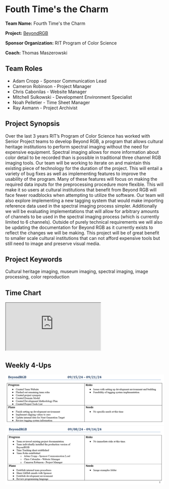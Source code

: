 # Fouth Time's the Charm

**Team Name:** Fourth Time's the Charm

**Project:** [BeyondRGB](https://github.com/BeyondRGB/Imaging-Art-beyond-RGB/)

**Sponsor Organization:** RIT Program of Color Science

**Coach:** Thomas Maszerowski

## Team Roles
* Adam Cropp - Sponsor Communication Lead
* Cameron Robinson - Project Manager
* Chris Cabonilas - Website Manager
* Mitchell Sulkowski - Development Environment Specialist
* Noah Pelletier - Time Sheet Manager
* Ray Axmann - Project Archivist

## Project Synopsis
Over the last 3 years RIT’s Program of Color Science has worked with Senior Project teams to develop Beyond RGB, a program that allows cultural heritage institutions to perform spectral imaging without the need for expensive equipment. Spectral imaging allows for more information about color detail to be recorded than is possible in traditional three channel RGB imaging tools. Our team will be working to iterate on and maintain this existing piece of technology for the duration of the project. This will entail a variety of bug fixes as well as implementing features to improve the usability of the program. Many of these features will focus on making the required data inputs for the preprocessing procedure more flexible. This will make it so users at cultural institutions that benefit from Beyond RGB will face fewer roadblocks when attempting to utilize the software. Our team will also explore implementing a new tagging system that would make importing reference data used in the spectral imaging process simpler. Additionally we will be evaluating implementations that will allow for arbitrary amounts of channels to be used in the spectral imaging process (which is currently limited to 6 channels). Outside of purely technical requirements we will also be updating the documentation for Beyond RGB as it currently exists to reflect the changes we will be making. This project will be of great benefit to smaller scale cultural institutions that can not afford expensive tools but still need to image and preserve visual media.

## Project Keywords
Cultural heritage imaging, museum imaging, spectral imaging, image processing, color reproduction

## Time Chart
<iframe src="https://docs.google.com/spreadsheets/d/e/2PACX-1vR0hKghaQxYzPbCpa-2W5CFRmggimDXGTnzQHXGo75hfmSkwBuD4YuD59FGfXKtGhH6RhdZRnl5hmlQ/pubhtml?gid=1909280127&amp;single=true&amp;widget=true&amp;headers=false"></iframe>

## Weekly 4-Ups
![4-Up for the week of 9-15-24](/4ups/4up_09-15-24.png)
![4-Up for the week of 9-8-24](/4ups/4up_09-08-24.png)
